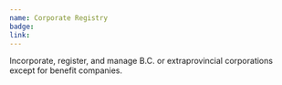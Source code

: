 ```yaml
---
name: Corporate Registry
badge:
link:
---
```


Incorporate, register, and manage B.C. or extraprovincial corporations except for benefit companies.

